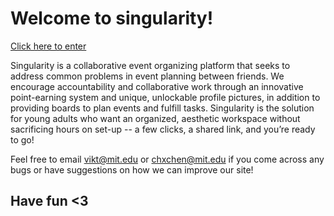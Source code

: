 # Welcome to singularity!

[Click here to enter](https://singularity-app.herokuapp.com)

Singularity is a collaborative event organizing platform that seeks to address common problems in event planning between friends. We encourage accountability and collaborative work through an innovative point-earning system and unique, unlockable profile pictures, in addition to providing boards to plan events and fulfill tasks. Singularity is the solution for young adults who want an organized, aesthetic workspace without sacrificing hours on set-up -- a few clicks, a shared link, and you’re ready to go!

Feel free to email vikt@mit.edu or chxchen@mit.edu if you come across any bugs or have suggestions on how we can improve our site! 

## Have fun <3